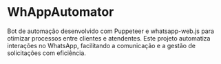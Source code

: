 ﻿# WhAppAutomator
Bot de automação desenvolvido com Puppeteer e whatsapp-web.js para otimizar processos entre clientes e atendentes. Este projeto automatiza interações no WhatsApp, facilitando a comunicação e a gestão de solicitações com eficiência.
